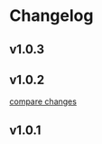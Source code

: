 # Changelog


## v1.0.3

## v1.0.2

[compare changes](https://github.com/FabienVINCENT/nuxt-visjs-timeline/compare/v1.0.1...v1.0.2)

## v1.0.1

